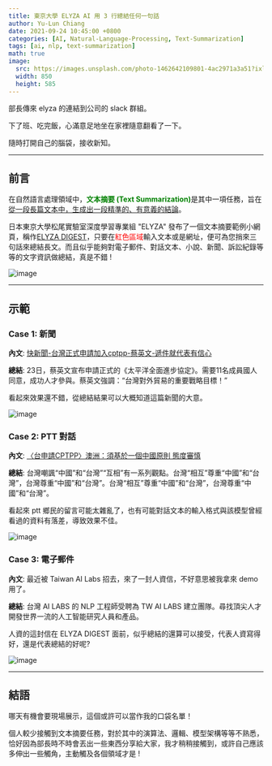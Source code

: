 ```yaml
---
title: 東京大學 ELYZA AI 用 3 行總結任何一句話
author: Yu-Lun Chiang
date: 2021-09-24 10:45:00 +0800
categories: [AI, Natural-Language-Processing, Text-Summarization]
tags: [ai, nlp, text-summarization]
math: true
image:
  src: https://images.unsplash.com/photo-1462642109801-4ac2971a3a51?ixlib=rb-1.2.1&q=85&fm=jpg&crop=entropy&cs=srgb&w=4800
  width: 850
  height: 585
---
```


部長傳來 elyza 的連結到公司的 slack 群組。

下了班、吃完飯，心滿意足地坐在家裡隨意翻看了一下。

隨時打開自己的腦袋，接收新知。

---
## 前言

在自然語言處理領域中，<span style="color:green">**文本摘要 (Text Summarization)**</span>是其中一項任務，旨在<u>從一段長篇文本中，生成出一段精準的、有意義的結論</u>。

日本東京大學松尾實驗室深度學習專業組 "ELYZA" 發布了一個文本摘要範例小網頁，稱作<a href="https://www.digest.elyza.ai/" target=_blank>ELYZA DIGEST</a>，只要在<span style="color:red">紅色區域</span>輸入文本或是網址，便可為您捎來三句話來總結長文。而且似乎能夠對電子郵件、對話文本、小說、新聞、訴訟紀錄等等的文字資訊做總結，真是不錯 !

![image](https://allenyummy.notion.site/image/https%3A%2F%2Fs3-us-west-2.amazonaws.com%2Fsecure.notion-static.com%2F7719c832-b919-4539-ad1c-63de729d92f9%2Ftempsnip.png?table=block&id=dbda12f9-30a0-4800-9940-65146ffbfa5a&spaceId=7a0295ed-b397-46af-a43a-7dc88aeac9ec&width=2000&userId=&cache=v2)


---
## 示範

### Case 1: 新聞

**內文**: <a href="https://tw.news.yahoo.com/快新聞-台灣正式申請加入cptpp-蔡英文-遞件就代表有信心-102929320.html" target=_blank>快新聞-台灣正式申請加入cptpp-蔡英文-遞件就代表有信心</a>

**總結**: 23日，蔡英文宣布申請正式的《太平洋全面進步協定》。需要11名成員國人同意，成功人才參與。蔡英文強調：“台灣對外貿易的重要戰略目標！”

看起來效果還不錯，從總結結果可以大概知道這篇新聞的大意。

![image](https://allenyummy.notion.site/image/https%3A%2F%2Fs3-us-west-2.amazonaws.com%2Fsecure.notion-static.com%2F0241ff1f-5a6f-431d-9ba2-55569b887344%2FUntitled.png?table=block&id=0cf9b7ce-cff7-42a2-93df-b0d24806cb5a&spaceId=7a0295ed-b397-46af-a43a-7dc88aeac9ec&width=2000&userId=&cache=v2)


### Case 2: PTT 對話

**內文**: <a href="https://www.ptt.cc/bbs/Stock/M.1632386827.A.D94.html" target=_blank>〈台申請CPTPP〉澳洲：須基於一個中國原則 態度審慎</a>

**總結**: 台灣嘲諷“中國”和“台灣”“互相”有一系列觀點。台灣“相互”尊重“中國”和“台灣”，台灣尊重“中國”和“台灣”。台灣“相互”尊重“中國”和“台灣”，台灣尊重“中國”和“台灣”。

看起來 ptt 鄉民的留言可能太雜亂了，也有可能對話文本的輸入格式與該模型曾經看過的資料有落差，導致效果不佳。

![image](https://allenyummy.notion.site/image/https%3A%2F%2Fs3-us-west-2.amazonaws.com%2Fsecure.notion-static.com%2Fc9d382f2-4e99-4098-8a65-6e74f46c9d28%2FUntitled.png?table=block&id=4cbc4193-83cf-4473-ac37-f1081b367094&spaceId=7a0295ed-b397-46af-a43a-7dc88aeac9ec&width=2000&userId=&cache=v2)

### Case 3: 電子郵件

**內文**: 最近被 Taiwan AI Labs 招去，來了一封人資信，不好意思被我拿來 demo 用了。

**總結**: 台灣 AI LABS 的 NLP 工程師受聘為 TW AI LABS 建立團隊。尋找頂尖人才開發世界一流的人工智能研究人員和產品。

人資的這封信在 ELYZA DIGEST 面前，似乎總結的還算可以接受，代表人資寫得好，還是代表總結的好呢?

![image](https://allenyummy.notion.site/image/https%3A%2F%2Fs3-us-west-2.amazonaws.com%2Fsecure.notion-static.com%2F882f8d54-2236-437c-9198-8ecb6f9d6840%2FUntitled.png?table=block&id=af851ecb-460f-4d13-8c51-bd92080f18ae&spaceId=7a0295ed-b397-46af-a43a-7dc88aeac9ec&width=2000&userId=&cache=v2)


---
## 結語

哪天有機會要現場展示，這個或許可以當作我的口袋名單！

個人較少接觸到文本摘要任務，對於其中的演算法、邏輯、模型架構等等不熟悉，恰好因為部長時不時會丟出一些東西分享給大家，我才稍稍接觸到，或許自己應該多伸出一些觸角，主動觸及各個領域才是 !

